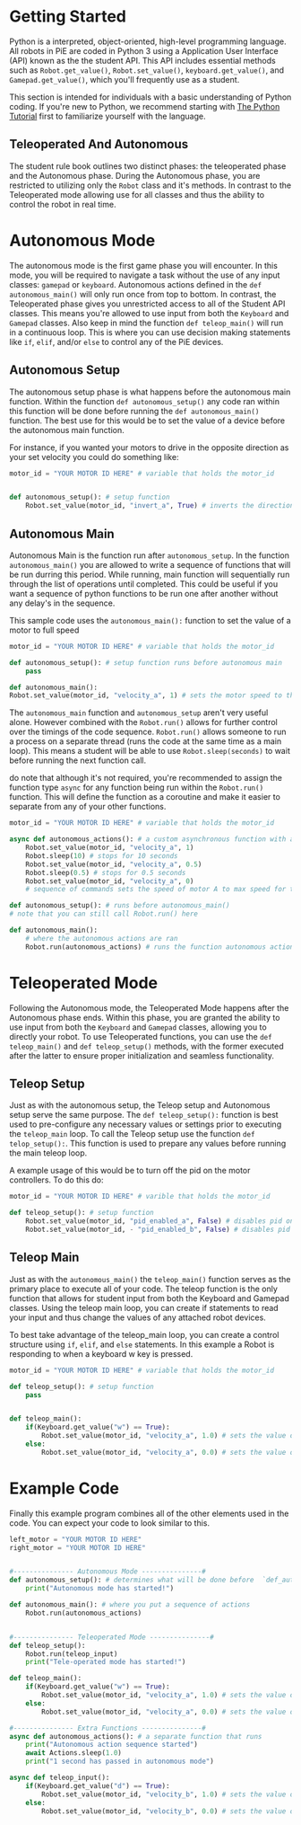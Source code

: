 # Getting Started

Python is a interpreted, object-oriented, high-level programming language. All robots in PiE are coded in Python 3 using a Application User Interface (API) known as the the student API. This API includes essential methods such as `Robot.get_value()`, `Robot.set_value()`, `keyboard.get_value()`, and `Gamepad.get_value()`, which you'll frequently use as a student.

This section is intended for individuals with a basic understanding of Python coding. If you're new to Python, we recommend starting with [The Python Tutorial](https://docs.python.org/3/tutorial/index.html) first to familiarize yourself with the language. 
## Teleoperated And Autonomous

The student rule book outlines two distinct phases: the teleoperated phase and the Autonomous phase. During the Autonomous phase, you are restricted to utilizing only the `Robot` class and it's methods. In contrast to the Teleoperated mode allowing use for all classes and thus the ability to control the robot in real time.

# Autonomous Mode

The autonomous mode is the first game phase you will encounter. In this mode, you will be required to navigate a task without the use of any input classes: `gamepad` or `keyboard`. Autonomous actions defined in the `def autonomous_main()` will only run once from top to bottom. In contrast, the Teleoperated phase gives you unrestricted access to all of the Student API classes. This means you're allowed to use input from both the `Keyboard` and `Gamepad` classes. Also keep in mind the function `def teleop_main()` will run in a continuous loop. This is where you can use decision making statements like `if`, `elif`, and/or `else` to control any of the PiE devices.

## Autonomous Setup

The autonomous setup phase is what happens before the autonomous main function. Within the function `def autonomous_setup()` any code ran within this function will be done before running the `def autonomous_main()` function. The best use for this would be to set the value of a device before the autonomous main function.

For instance, if you wanted your motors to drive in the opposite direction as your set velocity you could do something like:

```py
motor_id = "YOUR MOTOR ID HERE" # variable that holds the motor_id


def autonomous_setup(): # setup function
    Robot.set_value(motor_id, "invert_a", True) # inverts the direction of the device with a corresponding motor_id
```

## Autonomous Main

Autonomous Main is the function run after `autonomous_setup`. In the function `autonomous_main()` you are allowed to write a sequence of functions that will be run durring this period. While running, main function will sequentially run through the list of operations until completed. This could be useful if you want a sequence of python functions to be run one after another without any delay's in the sequence.

This sample code uses the `autonomous_main():` function to set the value of a motor to full speed

```py
motor_id = "YOUR MOTOR ID HERE" # variable that holds the motor_id

def autonomous_setup(): # setup function runs before autonomous main
    pass

def autonomous_main():
Robot.set_value(motor_id, "velocity_a", 1) # sets the motor speed to the max speed
```

The `autonomous_main` function and `autonomous_setup` aren't very useful alone. However combined with the `Robot.run()` allows for further control over the timings of the code sequence. `Robot.run()` allows someone to run a process on a separate thread (runs the code at the same time as a main loop). This means a student will be able to use `Robot.sleep(seconds)` to wait before running the next function call.

do note that although it's not required, you're recommended to assign the function type `async` for any function being run within the `Robot.run()` function. This will define the function as a coroutine and make it easier to separate from any of your other functions.

```py
motor_id = "YOUR MOTOR ID HERE" # variable that holds the motor_id

async def autonomous_actions(): # a custom asynchronous function with a sequence of actions
    Robot.set_value(motor_id, "velocity_a", 1)
    Robot.sleep(10) # stops for 10 seconds
    Robot.set_value(motor_id, "velocity_a", 0.5)
    Robot.sleep(0.5) # stops for 0.5 seconds
    Robot.set_value(motor_id, "velocity_a", 0)
    # sequence of commands sets the speed of motor A to max speed for ten seconds, then sets the speed to 1/2 of that speed and finally stops the motor

def autonomous_setup(): # runs before autonomous_main()
# note that you can still call Robot.run() here

def autonomous_main():
    # where the autonomous actions are ran
    Robot.run(autonomous_actions) # runs the function autonomous actions on a separate thread
```

# Teleoperated Mode

Following the Autonomous mode, the Teleoperated Mode happens after the Autonomous phase ends. Within this phase, you are granted the ability to use input from both the `Keyboard` and `Gamepad` classes, allowing you to directly your robot. To use Teleoperated functions, you can use the `def teleop_main()` and `def teleop_setup()` methods, with the former executed after the latter to ensure proper initialization and seamless functionality.



## Teleop Setup

Just as with the autonomous setup, the Teleop setup and Autonomous setup serve the same purpose. The `def teleop_setup():` function is best used to pre-configure any necessary values or settings prior to executing the `teleop_main` loop. To call the Teleop setup use the function `def telop_setup():`. This function is used to prepare any values before running the main teleop loop. 

A example usage of this would be to turn off the pid on the motor controllers. To do this do:

```py
motor_id = "YOUR MOTOR ID HERE" # varible that holds the motor_id

def teleop_setup(): # setup function
    Robot.set_value(motor_id, "pid_enabled_a", False) # disables pid on motor 1
    Robot.set_value(motor_id, - "pid_enabled_b", False) # disables pid motor 2
```


## Teleop Main

Just as with the `autonomous_main()` the `teleop_main()` function serves as the primary place to execute all of your code. The teleop function is the only function that allows for student input from both the Keyboard and Gamepad classes. Using the teleop main loop, you can create if statements to read your input and thus change the values of any attached robot devices. 

To best take advantage of the teleop_main loop, you can create a control structure using `if`, `elif`, and `else` statements. In this example a Robot is responding to when a keyboard w key is pressed.

```py
motor_id = "YOUR MOTOR ID HERE" # variable that holds the motor_id

def teleop_setup(): # setup function
    pass


def teleop_main():
    if(Keyboard.get_value("w") == True):
        Robot.set_value(motor_id, "velocity_a", 1.0) # sets the value of motor 1 to 100% power if w is pressed
    else:
        Robot.set_value(motor_id, "velocity_a", 0.0) # sets the value of motor 1 to 0% power when w is not pressed
```


# Example Code
Finally this example program combines all of the other elements used in the code. You can expect your code to look similar to this.

```py
left_motor = "YOUR MOTOR ID HERE"
right_motor = "YOUR MOTOR ID HERE"


#--------------- Autonomous Mode ---------------#
def autonomous_setup(): # determines what will be done before  `def_autonomous_main():` runs
    print("Autonomous mode has started!")

def autonomous_main(): # where you put a sequence of actions
    Robot.run(autonomous_actions)


#--------------- Teleoperated Mode ---------------#
def teleop_setup():
    Robot.run(teleop_input)
    print("Tele-operated mode has started!")

def teleop_main():
    if(Keyboard.get_value("w") == True):
        Robot.set_value(motor_id, "velocity_a", 1.0) # sets the value of motor 1 to 100% power if w is pressed
    else:
        Robot.set_value(motor_id, "velocity_a", 0.0) # sets the value of motor 1 to 0% power when w is not pressed

#--------------- Extra Functions ---------------#
async def autonomous_actions(): # a separate function that runs
    print("Autonomous action sequence started")
    await Actions.sleep(1.0)
    print("1 second has passed in autonomous mode")

async def teleop_input():
    if(Keyboard.get_value("d") == True):
        Robot.set_value(motor_id, "velocity_b", 1.0) # sets the value of motor 2 to 100% power if w is pressed
    else:
        Robot.set_value(motor_id, "velocity_b", 0.0) # sets the value of motor 3 to 0% power when w is not pressed

```
